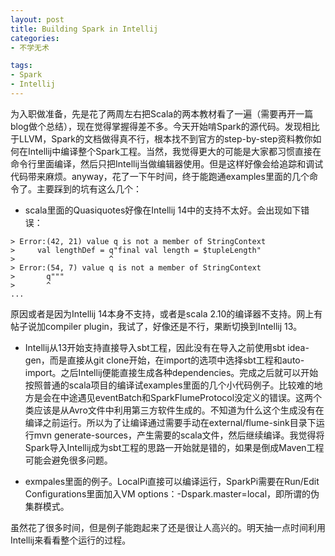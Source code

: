 ```yaml
---
layout: post
title: Building Spark in Intellij
categories:
- 不学无术

tags:
- Spark
- Intellij
---
```


为入职做准备，先是花了两周左右把Scala的两本教材看了一遍（需要再开一篇blog做个总结），现在觉得掌握得差不多。今天开始啃Spark的源代码。发现相比于LLVM，Spark的文档做得真不行，根本找不到官方的step-by-step资料教你如何在Intellij中编译整个Spark工程。当然，我觉得更大的可能是大家都习惯直接在命令行里面编译，然后只把Intellij当做编辑器使用。但是这样好像会给追踪和调试代码带来麻烦。anyway，花了一下午时间，终于能跑通examples里面的几个命令了。主要踩到的坑有这么几个：

- scala里面的Quasiquotes好像在Intellij 14中的支持不太好。会出现如下错误：

```
> Error:(42, 21) value q is not a member of StringContext
>     val lengthDef = q"final val length = $tupleLength"
>                     ^
> Error:(54, 7) value q is not a member of StringContext
>       q"""
>       ^
...
```
原因或者是因为Intellij 14本身不支持，或者是scala 2.10的编译器不支持。网上有帖子说加compiler plugin，我试了，好像还是不行，果断切换到Intellij 13。

- Intellij从13开始支持直接导入sbt工程，因此没有在导入之前使用sbt idea-gen，而是直接从git clone开始，在import的选项中选择sbt工程和auto-import。之后Intellij便能直接生成各种dependencies。完成之后就可以开始按照普通的scala项目的编译试examples里面的几个小代码例子。比较难的地方是会在中途遇见eventBatch和SparkFlumeProtocol没定义的错误。这两个类应该是从Avro文件中利用第三方软件生成的。不知道为什么这个生成没有在编译之前运行。所以为了让编译通过需要手动在external/flume-sink目录下运行mvn generate-sources，产生需要的scala文件，然后继续编译。我觉得将Spark导入Intellij成为sbt工程的思路一开始就是错的，如果是倒成Maven工程可能会避免很多问题。

- exmpales里面的例子。LocalPi直接可以编译运行，SparkPi需要在Run/Edit Configurations里面加入VM options：-Dspark.master=local，即所谓的伪集群模式。

虽然花了很多时间，但是例子能跑起来了还是很让人高兴的。明天抽一点时间利用Intellij来看看整个运行的过程。

